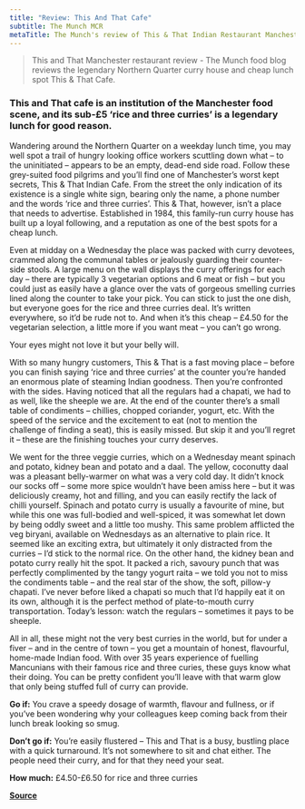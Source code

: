 ```yaml
---
title: "Review: This And That Cafe"
subtitle: The Munch MCR
metaTitle: The Munch's review of This & That Indian Restaurant Manchester
---
```


> This and That Manchester restaurant review - The Munch food blog reviews the legendary Northern Quarter curry house and cheap lunch spot This & That Cafe.

### This and That cafe is an institution of the Manchester food scene, and its sub-£5 ‘rice and three curries’ is a legendary lunch for good reason.

Wandering around the Northern Quarter on a weekday lunch time, you may well spot a trail of hungry looking office workers scuttling down what – to the uninitiated – appears to be an empty, dead-end side road. Follow these grey-suited food pilgrims and you’ll find one of Manchester’s worst kept secrets, This & That Indian Cafe. From the street the only indication of its existence is a single white sign, bearing only the name, a phone number and the words ‘rice and three curries’. This & That, however, isn’t a place that needs to advertise. Established in 1984, this family-run curry house has built up a loyal following, and a reputation as one of the best spots for a cheap lunch.

Even at midday on a Wednesday the place was packed with curry devotees, crammed along the communal tables or jealously guarding their counter-side stools. A large menu on the wall displays the curry offerings for each day – there are typically 3 vegetarian options and 6 meat or fish – but you could just as easily have a glance over the vats of gorgeous smelling curries lined along the counter to take your pick. You can stick to just the one dish, but everyone goes for the rice and three curries deal. It’s written everywhere, so it’d be rude not to. And when it’s this cheap – £4.50 for the vegetarian selection, a little more if you want meat – you can’t go wrong.


Your eyes might not love it but your belly will.

With so many hungry customers, This & That is a fast moving place – before you can finish saying ‘rice and three curries’ at the counter you’re handed an enormous plate of steaming Indian goodness. Then you’re confronted with the sides. Having noticed that all the regulars had a chapati, we had to as well, like the sheeple we are. At the end of the counter there’s a small table of condiments – chillies, chopped coriander, yogurt, etc. With the speed of the service and the excitement to eat (not to mention the challenge of finding a seat), this is easily missed. But skip it and you’ll regret it – these are the finishing touches your curry deserves.

We went for the three veggie curries, which on a Wednesday meant spinach and potato, kidney bean and potato and a daal. The yellow, coconutty daal was a pleasant belly-warmer on what was a very cold day. It didn’t knock our socks off – some more spice wouldn’t have been amiss here – but it was deliciously creamy, hot and filling, and you can easily rectify the lack of chilli yourself. Spinach and potato curry is usually a favourite of mine, but while this one was full-bodied and well-spiced, it was somewhat let down by being oddly sweet and a little too mushy. This same problem afflicted the veg biryani, available on Wednesdays as an alternative to plain rice. It seemed like an exciting extra, but ultimately it only distracted from the curries – I’d stick to the normal rice. On the other hand, the kidney bean and potato curry really hit the spot. It packed a rich, savoury punch that was perfectly complimented by the tangy yogurt raita – we told you not to miss the condiments table – and the real star of the show, the soft, pillow-y chapati. I’ve never before liked a chapati so much that I’d happily eat it on its own, although it is the perfect method of plate-to-mouth curry transportation. Today’s lesson: watch the regulars – sometimes it pays to be sheeple.

All in all, these might not the very best curries in the world, but for under a fiver – and in the centre of town – you get a mountain of honest, flavourful, home-made Indian food. With over 35 years experience of fuelling Mancunians with their famous rice and three curies, these guys know what their doing. You can be pretty confident you’ll leave with that warm glow that only being stuffed full of curry can provide.

**Go if:** You crave a speedy dosage of warmth, flavour and fullness, or if you’ve been wondering why your colleagues keep coming back from their lunch break looking so smug.

**Don’t go if:** You’re easily flustered – This and That is a busy, bustling place with a quick turnaround. It’s not somewhere to sit and chat either. The people need their curry, and for that they need your seat.  

**How much:** £4.50-£6.50 for rice and three curries

**[Source](https://web.archive.org/web/*/https://www.themunchblog.com/2019/02/02/review-this-and-that-cafe/)**
